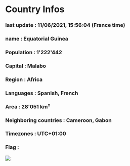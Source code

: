 # Country  Infos
### last update : 11/06/2021, 15:56:04 (France time)

### name : Equatorial Guinea
### Population : 1'222'442
### Capital : Malabo
### Region : Africa
### Languages : Spanish, French
### Area : 28'051 km²
### Neighboring countries : Cameroon, Gabon
### Timezones : UTC+01:00

### Flag :
![](https://restcountries.eu/data/gnq.svg)